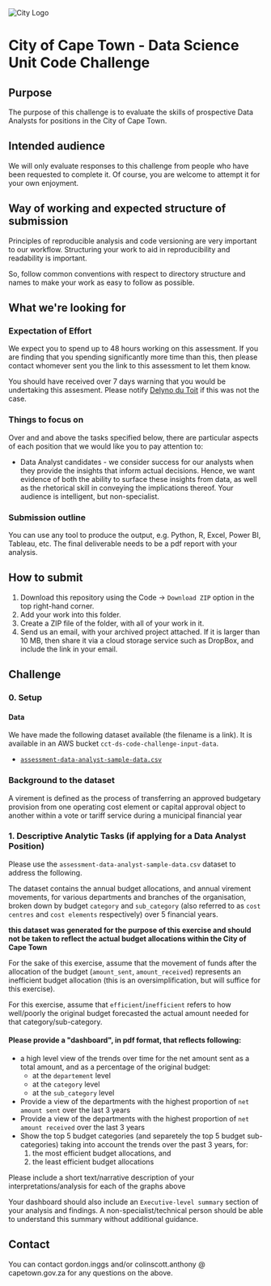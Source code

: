 
<img src="img/city_emblem.png" alt="City Logo"/>

# City of Cape Town - Data Science Unit Code Challenge

## Purpose

The purpose of this challenge is to evaluate the skills of prospective Data Analysts for positions in the City of Cape Town. 

## Intended audience

We will only evaluate responses to this challenge from people who have been requested to complete it. Of course, you are welcome to attempt it for your own enjoyment.

## Way of working and expected structure of submission
Principles of reproducible analysis and code versioning are very important to our workflow. Structuring your work to aid in reproducibility and readability is important. 

So, follow common conventions with respect to directory structure and names to make your work as easy to follow as possible.

## What we're looking for
### Expectation of Effort
We expect you to spend up to 48 hours working on this assessment. If you are finding that you spending significantly more time than this, then please contact whomever sent you the link to this assessment to let them know.

You should have received over 7 days warning that you would be undertaking this assesment. Please notify [Delyno du Toit](delyno.dutoit@capetown.gov.za) if this was not the case.

### Things to focus on
Over and and above the tasks specified below, there are particular aspects of each position that we would like you to pay attention to:

* Data Analyst candidates - we consider success for our analysts when they provide the insights that inform actual decisions. Hence, we want evidence of both the ability to surface these insights from data, as well as the rhetorical skill in conveying the implications thereof. Your audience is intelligent, but non-specialist.

### Submission outline
You can use any tool to produce the output, e.g. Python, R, Excel, Power BI, Tableau, etc. The final deliverable needs to be a pdf report with your analysis.

## How to submit
1. Download this repository using the Code -> `Download ZIP` option in the top right-hand corner.
2. Add your work into this folder.
3. Create a ZIP file of the folder, with all of your work in it.
4. Send us an email, with your archived project attached. If it is larger than 10 MB, then share it via a cloud storage service such as DropBox, and include the link in your email. 

## Challenge
### 0. Setup
#### Data
We have made the following dataset available (the filename is a link). It is available in an AWS bucket `cct-ds-code-challenge-input-data`.
* [`assessment-data-analyst-sample-data.csv`](https://cct-budgets-code-challenge-input-data.s3.amazonaws.com/opm.assessment-data-analyst-sample-data.csv)

### Background to the dataset
A virement is defined as the process of transferring an approved budgetary provision from one operating cost element or capital approval object to another within a vote or tariff service during a municipal financial year

### 1. Descriptive Analytic Tasks (if applying for a Data Analyst Position)
Please use the `assessment-data-analyst-sample-data.csv` dataset to address the following.

The dataset contains the annual budget allocations, and annual virement movements, for various departments and branches of the organisation, broken down by budget `category` and `sub_category` (also referred to as `cost centres` and `cost elements` respectively) over 5 financial years.

**this dataset was generated for the purpose of this exercise and should not be taken to reflect the actual budget allocations within the City of Cape Town**

For the sake of this exercise, assume that the movement of funds after the allocation of the budget (`amount_sent`, `amount_received`) represents an inefficient budget allocation (this is an oversimplification, but will suffice for this exercise).

For this exercise, assume that `efficient`/`inefficient` refers to how well/poorly the original budget forecasted the actual amount needed for that category/sub-category.

#### Please provide a "dashboard", in pdf format, that reflects following:
* a high level view of the trends over time for the net amount sent as a total amount, and as a percentage of the original budget:
  * at the `departement` level
  * at the `category` level
  * at the `sub_category` level
* Provide a view of the departments with the highest proportion of `net amount sent` over the last 3 years
* Provide a view of the departments with the highest proportion of `net amount received` over the last 3 years
* Show the top 5 budget categories (and separetely the top 5 budget sub-categories) taking into account the trends over the past 3 years, for:
  1) the most efficient budget allocations, and
  2) the least efficient budget allocations

Please include a short text/narrative description of your interpretations/analysis for each of the graphs above

Your dashboard should also include an `Executive-level summary` section of your analysis and findings. A non-specialist/technical person should be able to understand this summary without additional guidance.

## Contact
You can contact gordon.inggs and/or colinscott.anthony @ capetown.gov.za for any questions on the above.
